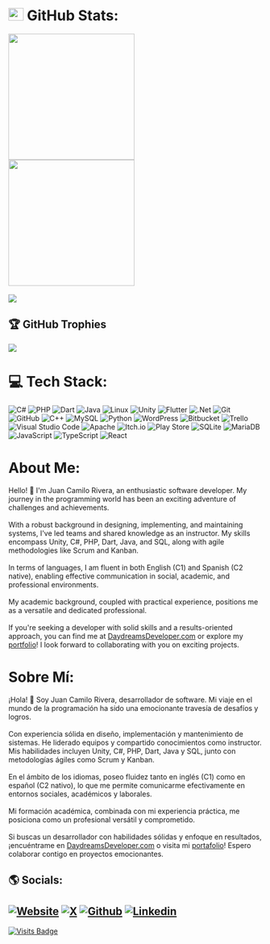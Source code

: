 # <img src="https://media.giphy.com/media/cj87CxfRtrUifF3Ryk/giphy.gif" width="30px" height="25px"> GitHub Stats:
[<img src="https://github-readme-stats-daydreamsdeveloper.vercel.app/api?username=DaydreamsDev&theme=ambient_gradient&hide_border=false&include_all_commits=true&count_private=true&show=prs_merged,prs_merged_percentage,reviews&show_icons=true&rank_icon=github" align="center" height="250">](https://github-readme-stats-daydreamsdeveloper.vercel.app/api?username=DaydreamsDev&theme=ambient_gradient&hide_border=false&include_all_commits=true&count_private=true&show=prs_merged,prs_merged_percentage,reviews&show_icons=true&rank_icon=github)
&nbsp;&nbsp;&nbsp;
[<img src="https://github-readme-stats-daydreamsdeveloper.vercel.app/api/top-langs/?username=DaydreamsDev&theme=ambient_gradient&hide_border=false&include_all_commits=true&count_private=true&layout=compact&hide=SCSS,ShaderLab,CMake,HLSL&langs_count=10" align="center" height="250">](https://github-readme-stats-daydreamsdeveloper.vercel.app/api/top-langs/?username=DaydreamsDev&theme=ambient_gradient&hide_border=false&include_all_commits=true&count_private=true&layout=compact&hide=SCSS,ShaderLab,CMake,HLSL&langs_count=10) 
</br></br>
[<img src="https://github-readme-streak-daydreamsdeveloper.vercel.app/?user=DaydreamsDev&theme=ambient-gradient&hide_border=false&starting_year=2014&exclude_days=Sun,Sat&date_format=j%20M%5B%20Y%5D">](https://github-readme-streak-daydreamsdeveloper.vercel.app/?user=DaydreamsDev&theme=ambient-gradient&hide_border=false&starting_year=2014&exclude_days=Sun,Sat&date_format=j%20M%5B%20Y%5D)

## 🏆 GitHub Trophies
![](https://github-trophies.vercel.app/?username=daydreamsdev&no-frame=true&margin-w=60&rank=SECRET,SSS,SS,S,AAA,AA,A,B)

# 💻 Tech Stack:
![C#](https://img.shields.io/badge/c%23-%23239120.svg?style=for-the-badge&logo=csharp&logoColor=white) ![PHP](https://img.shields.io/badge/php-%23777BB4.svg?style=for-the-badge&logo=php&logoColor=white) ![Dart](https://img.shields.io/badge/dart-%230175C2.svg?style=for-the-badge&logo=dart&logoColor=white) ![Java](https://img.shields.io/badge/java-%23ED8B00.svg?style=for-the-badge&logo=openjdk&logoColor=white) ![Linux](https://img.shields.io/badge/Linux-FCC624?style=for-the-badge&logo=linux&logoColor=black)  ![Unity](https://img.shields.io/badge/unity-%23000000.svg?style=for-the-badge&logo=unity&logoColor=white) ![Flutter](https://img.shields.io/badge/Flutter-%2302569B.svg?style=for-the-badge&logo=Flutter&logoColor=white) ![.Net](https://img.shields.io/badge/.NET-5C2D91?style=for-the-badge&logo=.net&logoColor=white) ![Git](https://img.shields.io/badge/git-%23F05033.svg?style=for-the-badge&logo=git&logoColor=white) ![GitHub](https://img.shields.io/badge/github-%23121011.svg?style=for-the-badge&logo=github&logoColor=white) ![C++](https://img.shields.io/badge/c++-%2300599C.svg?style=for-the-badge&logo=c%2B%2B&logoColor=white) ![MySQL](https://img.shields.io/badge/mysql-%2300000f.svg?style=for-the-badge&logo=mysql&logoColor=white) ![Python](https://img.shields.io/badge/python-3670A0?style=for-the-badge&logo=python&logoColor=ffdd54) ![WordPress](https://img.shields.io/badge/WordPress-%23117AC9.svg?style=for-the-badge&logo=WordPress&logoColor=white) ![Bitbucket](https://img.shields.io/badge/bitbucket-%230047B3.svg?style=for-the-badge&logo=bitbucket&logoColor=white) ![Trello](https://img.shields.io/badge/Trello-%23026AA7.svg?style=for-the-badge&logo=Trello&logoColor=white) ![Visual Studio Code](https://img.shields.io/badge/Visual%20Studio%20Code-0078d7.svg?style=for-the-badge&logo=visual-studio-code&logoColor=white) ![Apache](https://img.shields.io/badge/apache-%23D42029.svg?style=for-the-badge&logo=apache&logoColor=white) ![Itch.io](https://img.shields.io/badge/Itch-%23FF0B34.svg?style=for-the-badge&logo=Itch.io&logoColor=white) ![Play Store](https://img.shields.io/badge/Google_Play-414141?style=for-the-badge&logo=google-play&logoColor=white) ![SQLite](https://img.shields.io/badge/sqlite-%2307405e.svg?style=for-the-badge&logo=sqlite&logoColor=white) ![MariaDB](https://img.shields.io/badge/MariaDB-003545?style=for-the-badge&logo=mariadb&logoColor=white) ![JavaScript](https://img.shields.io/badge/javascript-%23F7DF1E.svg?style=for-the-badge&logo=javascript&logoColor=black) ![TypeScript](https://img.shields.io/badge/typescript-%23007ACC.svg?style=for-the-badge&logo=typescript&logoColor=white) ![React](https://img.shields.io/badge/react-%2320232a.svg?style=for-the-badge&logo=react&logoColor=%2361DAFB)

# About Me:
Hello! 👋 I'm Juan Camilo Rivera, an enthusiastic software developer. My journey in the programming world has been an exciting adventure of challenges and achievements.<br><br>With a robust background in designing, implementing, and maintaining systems, I've led teams and shared knowledge as an instructor. My skills encompass Unity, C#, PHP, Dart, Java, and SQL, along with agile methodologies like Scrum and Kanban.<br><br>In terms of languages, I am fluent in both English (C1) and Spanish (C2 native), enabling effective communication in social, academic, and professional environments.<br><br>My academic background, coupled with practical experience, positions me as a versatile and dedicated professional.<br><br>If you're seeking a developer with solid skills and a results-oriented approach, you can find me at [DaydreamsDeveloper.com](https://daydreamsdeveloper.com/home.html) or explore my [portfolio](https://daydreamsdeveloper.com/portfolio.html)! I look forward to collaborating with you on exciting projects.

# Sobre Mí:
¡Hola! 👋 Soy Juan Camilo Rivera, desarrollador de software. Mi viaje en el mundo de la programación ha sido una emocionante travesía de desafíos y logros.<br><br>Con experiencia sólida en diseño, implementación y mantenimiento de sistemas. He liderado equipos y compartido conocimientos como instructor. Mis habilidades incluyen Unity, C#, PHP, Dart, Java y SQL, junto con metodologías ágiles como Scrum y Kanban.<br><br>En el ámbito de los idiomas, poseo fluidez tanto en inglés (C1) como en español (C2 nativo), lo que me permite comunicarme efectivamente en entornos sociales, académicos y laborales.<br><br>Mi formación académica, combinada con mi experiencia práctica, me posiciona como un profesional versátil y comprometido.<br><br>Si buscas un desarrollador con habilidades sólidas y enfoque en resultados, ¡encuéntrame en [DaydreamsDeveloper.com](https://daydreamsdeveloper.com/home-es.html) o visita mi [portafolio](https://daydreamsdeveloper.com/portfolio-es.html)! Espero colaborar contigo en proyectos emocionantes.

## 🌎 Socials:
[![Website](https://img.shields.io/badge/website-000000?style=for-the-badge&logo=About&logoColor=white)](https://daydreamsdeveloper.com)
[![X](https://img.shields.io/badge/-black?style=for-the-badge&logo=x&logoColor=white)](https://x.com/3DGamesDevelope)
[![Github](https://img.shields.io/badge/GitHub-100000?style=for-the-badge&logo=github&logoColor=white)](https://github.com/DaydreamsDev)
[![Linkedin](https://img.shields.io/badge/LinkedIn-0077B5?style=for-the-badge&logo=linkedin&logoColor=white)](https://linkedin.com/in/daydreamsdeveloper)
---

[![Visits Badge](https://badges.pufler.dev/visits/DaydreamsDev/badge-it?logo=github&a=1)](https://daydreamsdeveloper.com)
